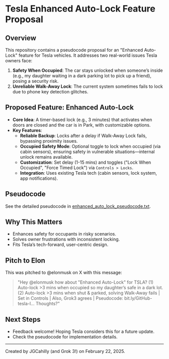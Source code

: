# Tesla Enhanced Auto-Lock Feature Proposal

## Overview
This repository contains a pseudocode proposal for an "Enhanced Auto-Lock" feature for Tesla vehicles. It addresses two real-world issues Tesla owners face:
1. **Safety When Occupied**: The car stays unlocked when someone’s inside (e.g., my daughter waiting in a dark parking lot to pick up a friend), posing a security risk.
2. **Unreliable Walk-Away Lock**: The current system sometimes fails to lock due to phone key detection glitches.

## Proposed Feature: Enhanced Auto-Lock
- **Core Idea**: A timer-based lock (e.g., 3 minutes) that activates when doors are closed and the car is in Park, with customizable options.
- **Key Features**:
  - **Reliable Backup**: Locks after a delay if Walk-Away Lock fails, bypassing proximity issues.
  - **Occupied Safety Mode**: Optional toggle to lock when occupied (via cabin sensors), ensuring safety in vulnerable situations—internal unlock remains available.
  - **Customization**: Set delay (1-15 mins) and toggles ("Lock When Occupied", "Force Timed Lock") via `Controls > Locks`.
  - **Integration**: Uses existing Tesla tech (cabin sensors, lock system, app notifications).

## Pseudocode
See the detailed pseudocode in [enhanced_auto_lock_pseudocode.txt](https://github.com/JGCahillyI/tesla-enhanced-auto-lock/blob/main/enhanced_auto_lock_pseudocode.txt).

## Why This Matters
- Enhances safety for occupants in risky scenarios.
- Solves owner frustrations with inconsistent locking.
- Fits Tesla’s tech-forward, user-centric design.

## Pitch to Elon
This was pitched to @elonmusk on X with this message:
> "Hey @elonmusk how about "Enhanced Auto-Lock" for TSLA? (1) Auto-lock >3 mins when occupied so my daughter’s safe in a dark lot. (2) Auto-lock >3 mins when shut & parked, solving Walk-Away fails | Set in Controls | Also, Grok3 agrees | Pseudocode: bit.ly/GitHub-tesla-l… Thoughts?"

## Next Steps
- Feedback welcome! Hoping Tesla considers this for a future update.
- Check the pseudocode for implementation details.

---
Created by JGCahilly (and Grok 3!) on February 22, 2025.
